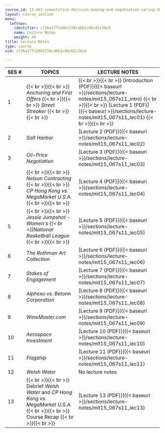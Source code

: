 ```yaml
---
course_id: 15-067-competitive-decision-making-and-negotiation-spring-2011
layout: course_section
menu:
  leftnav:
    identifier: cf26a17f150b1720cd8b1c08c02c26c8
    name: Lecture Notes
    weight: 40
title: Lecture Notes
type: course
uid: cf26a17f150b1720cd8b1c08c02c26c8

---
```


| SES # | TOPICS | LECTURE NOTES |
| --- | --- | --- |
| 1 |  {{< br >}}{{< br >}} _Anchoring and First Offers_ {{< br >}}{{< br >}} _Street Streaker_ {{< br >}}{{< br >}}  |  {{< br >}}{{< br >}} [Introduction (PDF)]({{< baseurl >}}/sections/lecture-notes/mit15_067s11_intro) {{< br >}}{{< br >}} [Lecture 1 (PDF)]({{< baseurl >}}/sections/lecture-notes/mit15_067s11_lec01) {{< br >}}{{< br >}}  |
| 2 | _Salt Harbor_ | [Lecture 2 (PDF)]({{< baseurl >}}/sections/lecture-notes/mit15_067s11_lec02) |
| 3 | _Oil-Price Negotiation_ | [Lecture 3 (PDF)]({{< baseurl >}}/sections/lecture-notes/mit15_067s11_lec03) |
| 4 |  {{< br >}}{{< br >}} _Nelson Contracting_ {{< br >}}{{< br >}} _CP Hong Kong vs. MegaMarket U.S.A._ {{< br >}}{{< br >}}  | [Lecture 4 (PDF)]({{< baseurl >}}/sections/lecture-notes/mit15_067s11_lec04) |
| 5 |  {{< br >}}{{< br >}} _Jessie Jumpshot - Women's  {{< br >}}National Basketball League_ {{< br >}}{{< br >}}  | [Lecture 5 (PDF)]({{< baseurl >}}/sections/lecture-notes/mit15_067s11_lec05) |
| 6 | _The Rothman Art Collection_ | [Lecture 6 (PDF)]({{< baseurl >}}/sections/lecture-notes/mit15_067s11_lec06) |
| 7 | _Stakes of Engagement_ | [Lecture 7 (PDF)]({{< baseurl >}}/sections/lecture-notes/mit15_067s11_lec07) |
| 8 | _Alphexo vs. Betonn Corporation_ | [Lecture 8 (PDF)]({{< baseurl >}}/sections/lecture-notes/mit15_067s11_lec08) |
| 9 | _WineMaster.com_ | [Lecture 9 (PDF)]({{< baseurl >}}/sections/lecture-notes/mit15_067s11_lec09) |
| 10 | _Aerospace Investment_ | [Lecture 10 (PDF)]({{< baseurl >}}/sections/lecture-notes/mit15_067s11_lec10) |
| 11 | _Flagship_ | [Lecture 11 (PDF)]({{< baseurl >}}/sections/lecture-notes/mit15_067s11_lec11) |
| 12 | _Welsh Water_ | No lecture notes |
| 13 |  {{< br >}}{{< br >}} Debrief _Welsh Water_ and _CP Hong Kong vs. MegaMarket U.S.A._ {{< br >}}{{< br >}} Course Recap {{< br >}}{{< br >}}  | [Lecture 13 (PDF)]({{< baseurl >}}/sections/lecture-notes/mit15_067s11_lec13)